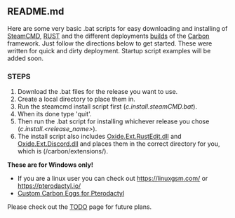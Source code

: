 ## README.md

Here are some very basic .bat scripts for easy downloading and installing of [SteamCMD](https://developer.valvesoftware.com/wiki/SteamCMD), [RUST](https://rust.facepunch.com/) and the different deployments [builds](https://github.com/CarbonCommunity/Carbon/releases) of the [Carbon](https://carbonmod.gg/) framework. Just follow the directions below to get started. These were written for quick and dirty deployment. Startup script examples will be added soon.


### STEPS
1. Download the .bat files for the release you want to use.
2. Create a local directory to place them in.
3. Run the steamcmd install script first (<i>c.install.steamCMD.bat</i>).
4. When its done type 'quit'.
5. Then run the .bat script for installing whichever release you chose (<i>c.install.<release_name></i>).
6. The install script also includes [Oxide.Ext.RustEdit.dll](https://github.com/k1lly0u/Oxide.Ext.RustEdit) and [Oxide.Ext.Discord.dll](https://umod.org/extensions/discord/) and places them in the correct directory for you, which is (/carbon/extensions/).

<b>These are for Windows only!</b> 

* If you are a linux user you can check out https://linuxgsm.com/ or https://pterodactyl.io/
* [Custom Carbon Eggs for Pterodactyl](https://github.com/jondpugh/Carbon-Ptero/)

Please check out the [TODO](TODO.md) page for future plans.

